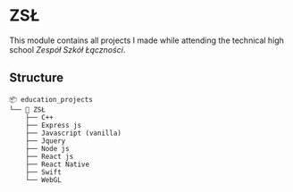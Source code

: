 # ZSŁ
This module contains all projects I made while attending the technical high school *Zespół Szkół Łączności*.

## Structure
````
📦 education_projects
└── 📁 ZSŁ
    ├── C++
    ├── Express js
    ├── Javascript (vanilla)
    ├── Jquery
    ├── Node js
    ├── React js
    ├── React Native
    ├── Swift
    └── WebGL
````
